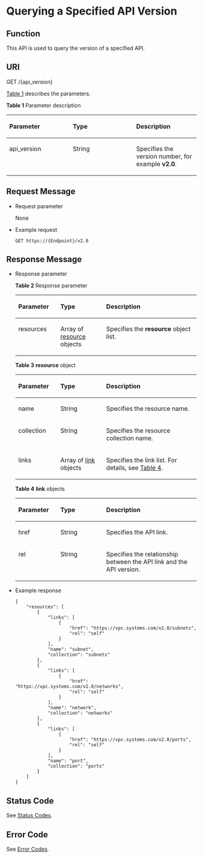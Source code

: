 # Querying a Specified API Version<a name="vpc_version_0002"></a>

## Function<a name="section292172513710"></a>

This API is used to query the version of a specified API.

## URI<a name="section092618252375"></a>

GET /\{api\_version\}

[Table 1](#table8488410142319)  describes the parameters.

**Table  1**  Parameter description

<a name="table8488410142319"></a>
<table><thead align="left"><tr id="row9493141018236"><th class="cellrowborder" valign="top" width="33.33333333333333%" id="mcps1.2.4.1.1"><p id="p94981610102320"><a name="p94981610102320"></a><a name="p94981610102320"></a><strong id="b842352706193648"><a name="b842352706193648"></a><a name="b842352706193648"></a>Parameter</strong></p>
</th>
<th class="cellrowborder" valign="top" width="33.33333333333333%" id="mcps1.2.4.1.2"><p id="p12502171018236"><a name="p12502171018236"></a><a name="p12502171018236"></a><strong id="b842352706193653"><a name="b842352706193653"></a><a name="b842352706193653"></a>Type</strong></p>
</th>
<th class="cellrowborder" valign="top" width="33.33333333333333%" id="mcps1.2.4.1.3"><p id="p0503161052316"><a name="p0503161052316"></a><a name="p0503161052316"></a><strong id="b8423527061645"><a name="b8423527061645"></a><a name="b8423527061645"></a>Description</strong></p>
</th>
</tr>
</thead>
<tbody><tr id="row050661014235"><td class="cellrowborder" valign="top" width="33.33333333333333%" headers="mcps1.2.4.1.1 "><p id="p5516910112316"><a name="p5516910112316"></a><a name="p5516910112316"></a>api_version</p>
</td>
<td class="cellrowborder" valign="top" width="33.33333333333333%" headers="mcps1.2.4.1.2 "><p id="p1851919102230"><a name="p1851919102230"></a><a name="p1851919102230"></a>String</p>
</td>
<td class="cellrowborder" valign="top" width="33.33333333333333%" headers="mcps1.2.4.1.3 "><p id="p25212100235"><a name="p25212100235"></a><a name="p25212100235"></a>Specifies the version number, for example <strong id="b84235270685253"><a name="b84235270685253"></a><a name="b84235270685253"></a>v2.0</strong>.</p>
</td>
</tr>
</tbody>
</table>

## Request Message<a name="section159431125133719"></a>

-   Request parameter

    None


-   Example request

    ```
    GET https://{Endpoint}/v2.0
    ```


## Response Message<a name="section199536251373"></a>

-   Response parameter

    **Table  2**  Response parameter

    <a name="table1595322519378"></a>
    <table><thead align="left"><tr id="row95291726133710"><th class="cellrowborder" valign="top" width="23.23%" id="mcps1.2.4.1.1"><p id="p1252992613712"><a name="p1252992613712"></a><a name="p1252992613712"></a><strong id="b22486247"><a name="b22486247"></a><a name="b22486247"></a>Parameter</strong></p>
    </th>
    <th class="cellrowborder" valign="top" width="25.25%" id="mcps1.2.4.1.2"><p id="p55291826163717"><a name="p55291826163717"></a><a name="p55291826163717"></a><strong id="b811117612"><a name="b811117612"></a><a name="b811117612"></a>Type</strong></p>
    </th>
    <th class="cellrowborder" valign="top" width="51.519999999999996%" id="mcps1.2.4.1.3"><p id="p1552913260373"><a name="p1552913260373"></a><a name="p1552913260373"></a><strong id="b535700571"><a name="b535700571"></a><a name="b535700571"></a>Description</strong></p>
    </th>
    </tr>
    </thead>
    <tbody><tr id="row15529326203718"><td class="cellrowborder" valign="top" width="23.23%" headers="mcps1.2.4.1.1 "><p id="p8529826133712"><a name="p8529826133712"></a><a name="p8529826133712"></a>resources</p>
    </td>
    <td class="cellrowborder" valign="top" width="25.25%" headers="mcps1.2.4.1.2 "><p id="p13529152643712"><a name="p13529152643712"></a><a name="p13529152643712"></a>Array of <a href="#table1195920258372">resource</a> objects</p>
    </td>
    <td class="cellrowborder" valign="top" width="51.519999999999996%" headers="mcps1.2.4.1.3 "><p id="p1852902653713"><a name="p1852902653713"></a><a name="p1852902653713"></a>Specifies the <strong id="b84235270685442"><a name="b84235270685442"></a><a name="b84235270685442"></a>resource</strong> object list.</p>
    </td>
    </tr>
    </tbody>
    </table>

    **Table  3** **resource**  object

    <a name="table1195920258372"></a>
    <table><thead align="left"><tr id="row5529132615373"><th class="cellrowborder" valign="top" width="23.23%" id="mcps1.2.4.1.1"><p id="p1252920262374"><a name="p1252920262374"></a><a name="p1252920262374"></a><strong id="b1084608877"><a name="b1084608877"></a><a name="b1084608877"></a>Parameter</strong></p>
    </th>
    <th class="cellrowborder" valign="top" width="25.25%" id="mcps1.2.4.1.2"><p id="p2529126123714"><a name="p2529126123714"></a><a name="p2529126123714"></a><strong id="b426919492"><a name="b426919492"></a><a name="b426919492"></a>Type</strong></p>
    </th>
    <th class="cellrowborder" valign="top" width="51.519999999999996%" id="mcps1.2.4.1.3"><p id="p105291226143715"><a name="p105291226143715"></a><a name="p105291226143715"></a><strong id="b1099241838"><a name="b1099241838"></a><a name="b1099241838"></a>Description</strong></p>
    </th>
    </tr>
    </thead>
    <tbody><tr id="row1552919263377"><td class="cellrowborder" valign="top" width="23.23%" headers="mcps1.2.4.1.1 "><p id="p10529192611375"><a name="p10529192611375"></a><a name="p10529192611375"></a>name</p>
    </td>
    <td class="cellrowborder" valign="top" width="25.25%" headers="mcps1.2.4.1.2 "><p id="p352910264377"><a name="p352910264377"></a><a name="p352910264377"></a>String</p>
    </td>
    <td class="cellrowborder" valign="top" width="51.519999999999996%" headers="mcps1.2.4.1.3 "><p id="p052918269376"><a name="p052918269376"></a><a name="p052918269376"></a>Specifies the resource name.</p>
    </td>
    </tr>
    <tr id="row852942611373"><td class="cellrowborder" valign="top" width="23.23%" headers="mcps1.2.4.1.1 "><p id="p1152902613374"><a name="p1152902613374"></a><a name="p1152902613374"></a>collection</p>
    </td>
    <td class="cellrowborder" valign="top" width="25.25%" headers="mcps1.2.4.1.2 "><p id="p185293264370"><a name="p185293264370"></a><a name="p185293264370"></a>String</p>
    </td>
    <td class="cellrowborder" valign="top" width="51.519999999999996%" headers="mcps1.2.4.1.3 "><p id="p8529192614377"><a name="p8529192614377"></a><a name="p8529192614377"></a>Specifies the resource collection name.</p>
    </td>
    </tr>
    <tr id="row6529726133710"><td class="cellrowborder" valign="top" width="23.23%" headers="mcps1.2.4.1.1 "><p id="p25291326103715"><a name="p25291326103715"></a><a name="p25291326103715"></a>links</p>
    </td>
    <td class="cellrowborder" valign="top" width="25.25%" headers="mcps1.2.4.1.2 "><p id="p2658122615326"><a name="p2658122615326"></a><a name="p2658122615326"></a>Array of <a href="#table4442151110172">link</a> objects</p>
    </td>
    <td class="cellrowborder" valign="top" width="51.519999999999996%" headers="mcps1.2.4.1.3 "><p id="p1252922613371"><a name="p1252922613371"></a><a name="p1252922613371"></a>Specifies the link list. For details, see <a href="#table4442151110172">Table 4</a>.</p>
    </td>
    </tr>
    </tbody>
    </table>

    **Table  4** **link**  objects

    <a name="table4442151110172"></a>
    <table><thead align="left"><tr id="row12442181131712"><th class="cellrowborder" valign="top" width="23.23%" id="mcps1.2.4.1.1"><p id="p044251171713"><a name="p044251171713"></a><a name="p044251171713"></a><strong id="b220024813381"><a name="b220024813381"></a><a name="b220024813381"></a>Parameter</strong></p>
    </th>
    <th class="cellrowborder" valign="top" width="25.25%" id="mcps1.2.4.1.2"><p id="p4442411201715"><a name="p4442411201715"></a><a name="p4442411201715"></a><strong id="b1194978996"><a name="b1194978996"></a><a name="b1194978996"></a>Type</strong></p>
    </th>
    <th class="cellrowborder" valign="top" width="51.519999999999996%" id="mcps1.2.4.1.3"><p id="p124423117177"><a name="p124423117177"></a><a name="p124423117177"></a><strong id="b9873125010388"><a name="b9873125010388"></a><a name="b9873125010388"></a>Description</strong></p>
    </th>
    </tr>
    </thead>
    <tbody><tr id="row1444331111711"><td class="cellrowborder" valign="top" width="23.23%" headers="mcps1.2.4.1.1 "><p id="p164432011131719"><a name="p164432011131719"></a><a name="p164432011131719"></a>href</p>
    </td>
    <td class="cellrowborder" valign="top" width="25.25%" headers="mcps1.2.4.1.2 "><p id="p444331114174"><a name="p444331114174"></a><a name="p444331114174"></a>String</p>
    </td>
    <td class="cellrowborder" valign="top" width="51.519999999999996%" headers="mcps1.2.4.1.3 "><p id="p17443151171713"><a name="p17443151171713"></a><a name="p17443151171713"></a>Specifies the API link.</p>
    </td>
    </tr>
    <tr id="row174431411161711"><td class="cellrowborder" valign="top" width="23.23%" headers="mcps1.2.4.1.1 "><p id="p16443191131712"><a name="p16443191131712"></a><a name="p16443191131712"></a>rel</p>
    </td>
    <td class="cellrowborder" valign="top" width="25.25%" headers="mcps1.2.4.1.2 "><p id="p2443111117171"><a name="p2443111117171"></a><a name="p2443111117171"></a>String</p>
    </td>
    <td class="cellrowborder" valign="top" width="51.519999999999996%" headers="mcps1.2.4.1.3 "><p id="p1944331171712"><a name="p1944331171712"></a><a name="p1944331171712"></a>Specifies the relationship between the API link and the API version.</p>
    </td>
    </tr>
    </tbody>
    </table>

-   Example response

    ```
    {
        "resources": [
            {
                "links": [
                    {
                        "href": "https://vpc.systems.com/v2.0/subnets",
                        "rel": "self"
                    }
                ],
                "name": "subnet",
                "collection": "subnets"
            },
            {
                "links": [
                    {
                        "href": "https://vpc.systems.com/v2.0/networks",
                        "rel": "self"
                    }
                ],
                "name": "network",
                "collection": "networks"
            },
            {
                "links": [
                    {
                        "href": "https://vpc.systems.com/v2.0/ports",
                        "rel": "self"
                    }
                ],
                "name": "port",
                "collection": "ports"
            }
        ]
    }
    ```


## Status Code<a name="section31981619"></a>

See  [Status Codes](status-codes.md).

## Error Code<a name="section85821649202813"></a>

See  [Error Codes](error-codes.md).

